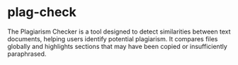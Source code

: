 # plag-check
The Plagiarism Checker is a tool designed to detect similarities between text documents, helping users identify potential plagiarism. It compares files globally and highlights sections that may have been copied or insufficiently paraphrased.

